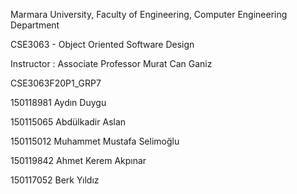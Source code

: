 Marmara University, Faculty of Engineering, Computer Engineering Department

CSE3063 - Object Oriented Software Design

Instructor : Associate Professor Murat Can Ganiz

CSE3063F20P1_GRP7

150118981 Aydın Duygu

150115065 Abdülkadir Aslan

150115012 Muhammet Mustafa Selimoğlu

150119842 Ahmet Kerem Akpınar

150117052 Berk Yıldız
